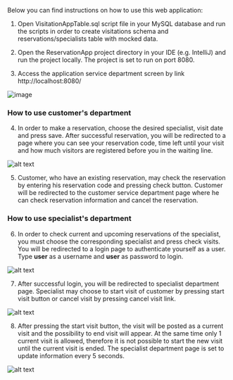 Below you can find instructions on how to use this web application:

1. Open VisitationAppTable.sql script file in your MySQL database and run the scripts in order to create visitations schema and 
reservations/specialists table with mocked data.

2. Open the ReservationApp project directory in your IDE (e.g. IntelliJ) and run the project locally. The project is set to run on port 8080.

3. Access the application service department screen by link http://localhost:8080/

![image](https://i.imgur.com/QTy0pnz.png)

<h3>How to use customer's department</h3>

4. In order to make a reservation, choose the desired specialist, visit date and press save. After successful reservation, you will be
redirected to a page where you can see your reservation code, time left until your visit and how much visitors are registered before you in the waiting line.

![alt text](https://i.imgur.com/YyzCnJv.png)

5. Customer, who have an existing reservation, may check the reservation by entering his reservation code
and pressing check button. Customer will be redirected to the customer service department page where he can check reservation information and cancel the reservation.

<h3>How to use specialist's department</h3>

6. In order to check current and upcoming reservations of the specialist, you must choose the corresponding specialist and press
check visits. You will be redirected to a login page to authenticate yourself as a user. Type <b>user</b> as a username and <b>user</b> as password
to login.

![alt text](https://i.imgur.com/rIfmcYd.png)

7. After successful login, you will be redirected to specialist department page. Specialist may choose to start visit of customer by pressing start visit button
or cancel visit by pressing cancel visit link.

![alt text](https://i.imgur.com/058l86U.png)

8. After pressing the start visit button, the visit will be posted as a current visit and the possibility to end visit will appear. At the same time only 1 current visit is allowed,
therefore it is not possible to start the new visit until the current visit is ended. The specialist department page is set to update information every 5 seconds.

![alt text](https://i.imgur.com/KFPyjNs.png)

